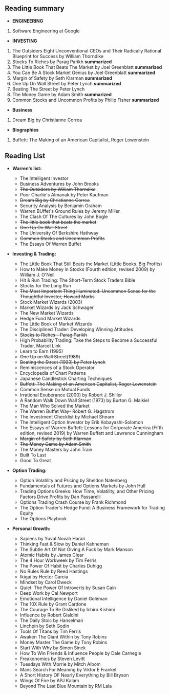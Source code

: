 ## Reading summary

- **ENGINEERING**
1. Software Engineering at Google

- **INVESTING**
1. The Outsiders Eight Unconventional CEOs and Their Radically Rational Blueprint for Success by William Thorndike
2. Stocks To Riches by Parag Parikh     **summarized**
3. The Little Book That Beats The Market by Joel Greenblatt     **summarized**
4. You Can Be A Stock Market Genius by Joel Greenblatt      **summarized**
5. Margin of Safety by Seth Klarman     **summarized**
6. One Up On Wall Street by Peter Lynch   **summarized**
7. Beating The Street by Peter Lynch
8. The Money Game by Adam Smith     **summarized** 
9. Common Stocks and Uncommon Profits by Philip Fisher     **summarized**  

- **Business**
1. Dream Big by Christianne Correa

- **Biographies**
1. Buffett: The Making of an American Capitalist, Roger Lowenstein


## Reading List

- **Warren's list:**
    - The Intelligent Investor
    - Business Adventures by John Brooks
    - ~~The Outsiders by William Thorndike~~
    - Poor Charlie's Almanak by Peter Kaufman
    - ~~Dream Big by Christianne Correa~~
    - Security Analysis by Benjamin Graham
    - Warren BUffet's Ground Rules by Jeremy Miller
    - The Clash Of The Cultures by John Bogle
    - ~~The little book that beats the market~~
    - ~~One Up On Wall Street~~
    - The University Of Berkshire Hathway
    - ~~Common Stocks and Uncommon Profits~~ 
    - The Essays Of Warren Buffet

- **Investing & Trading:**
    - The Little Book That Still Beats the Market (Little Books. Big Profits)
    - How to Make Money in Stocks (Fourth edition, revised 2009) by William J. O'Neil
    - Hit & Run Trading: The Short-Term Stock Traders Bible
    - Stocks for the Long Run 
    - ~~The Most Important Thing Illuminated: Uncommon Sense for the Thoughtful Investor,  Howard Marks~~
    - Stock Market Wizards (2003)
    - Market Wizards by Jack Schwager
    - The New Market Wizards
    - Hedge Fund Market Wizards
    - The Little Book of Market Wizards
    - The Disciplined Trader: Developing Winning Attitudes
    - ~~Stocks to Riches – Parag Parikh~~
    - High Probability Trading: Take the Steps to Become a Successful Trader, Marcel Link
    - Learn to Earn (1995)
    - ~~One Up on Wall Street(1989)~~
    - ~~Beating the Street (1993) by Peter Lynch~~
    - Reminiscences of a Stock Operator
    - Encyclopedia of Chart Patterns 
    - Japanese Candlestick Charting Techniques
    - ~~Buffett: The Making of an American Capitalist, Roger Lowenstein~~
    - Common Sense on Mutual Funds
    - Irrational Exuberance (2000) by Robert J. Shiller
    - A Random Walk Down Wall Street (1973) by Burton G. Malkiel
    - The Man Who Solved the Market
    - The Warren Buffet Way- Robert G. Hagstrom
    - The Investment Checklist by Michael Shearn
    - The Intelligent Option Investor by Erik Kobayashi-Solomon
    - The Essays of Warren Buffett: Lessons for Corporate America (Fifth edition, revised 2019) by Warren Buffett and Lawrence Cunningham
    - ~~Margin of Safety by Seth Klarman~~
    - ~~The Money Game by Adam Smith~~
    - The Money Masters by John Train
    - Built To Last
    - Good To Great


- **Option Trading:**
    - Option Volatility and Pricing by Sheldon Natenberg
    - Fundamentals of Futures and Options Markets by John Hull
    - Trading Options Greeks: How Time, Volatility, and Other Pricing Factors Drive Profits by Dan Passarelli
    - Options Trading Crash Course by Frank Richmond
    - The Option Trader's Hedge Fund: A Business Framework for Trading Equity
    - The Options Playbook


- **Personal Growth:**
    - Sapiens by Yuval Novah Harari
    - Thinking Fast & Slow by Daniel Kahneman
    - The Subtle Art Of Not Giving A Fuck by Mark Manson
    - Atomic Habits by James Clear
    - The 4 Hour Workweek by Tim Ferris
    - The Power Of Habit by Charles Duhigg
    - No Rules Rule by Reed Hastings
    - Ikigai by Hector Garcia
    - Mindset by Carol Dweck
    - Quiet: The Power Of Introverts by Susan Cain
    - Deep Work by Cal Newport
    - Emotional Intelligence by Daniel Goleman
    - The 10X Rule by Grant Cardone
    - The Courage To Be Disliked by Ichiro Kishimi
    - Influence by Robert Gialdini
    - The Daily Stoic by Hanselman
    - Linchpin by Seth Godin
    - Tools Of Titans by Tim Ferris
    - Awaken The Giant Within by Tony Robins
    - Money Master The Game by Tony Robins
    - Start With Why by Simon Sinek
    - How To Win Friends & Influence People by Dale Carnegie
    - Freakonomics by Steven Levitt
    - Tuesdays With Morrie by Mitch Albom
    - Mans Search For Meaning by Viktor E Frankel
    - A Short History OF Nearly Everything by Bill Bryson
    - Wings Of Fire by APJ Kalam
    - Beyond The Last Blue Mountain by RM Lala

